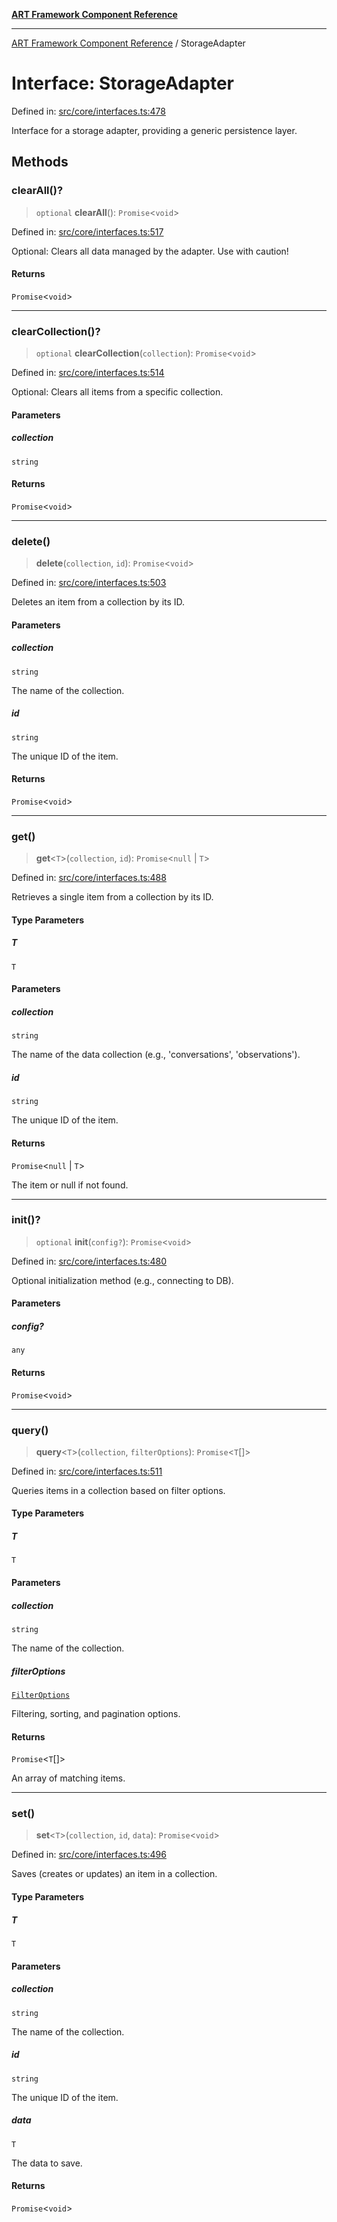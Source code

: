 [**ART Framework Component Reference**](../README.md)

***

[ART Framework Component Reference](../README.md) / StorageAdapter

# Interface: StorageAdapter

Defined in: [src/core/interfaces.ts:478](https://github.com/hashangit/ART/blob/1e49ae91e230443ba790ac800658233963b3d60c/src/core/interfaces.ts#L478)

Interface for a storage adapter, providing a generic persistence layer.

## Methods

### clearAll()?

> `optional` **clearAll**(): `Promise`\<`void`\>

Defined in: [src/core/interfaces.ts:517](https://github.com/hashangit/ART/blob/1e49ae91e230443ba790ac800658233963b3d60c/src/core/interfaces.ts#L517)

Optional: Clears all data managed by the adapter. Use with caution!

#### Returns

`Promise`\<`void`\>

***

### clearCollection()?

> `optional` **clearCollection**(`collection`): `Promise`\<`void`\>

Defined in: [src/core/interfaces.ts:514](https://github.com/hashangit/ART/blob/1e49ae91e230443ba790ac800658233963b3d60c/src/core/interfaces.ts#L514)

Optional: Clears all items from a specific collection.

#### Parameters

##### collection

`string`

#### Returns

`Promise`\<`void`\>

***

### delete()

> **delete**(`collection`, `id`): `Promise`\<`void`\>

Defined in: [src/core/interfaces.ts:503](https://github.com/hashangit/ART/blob/1e49ae91e230443ba790ac800658233963b3d60c/src/core/interfaces.ts#L503)

Deletes an item from a collection by its ID.

#### Parameters

##### collection

`string`

The name of the collection.

##### id

`string`

The unique ID of the item.

#### Returns

`Promise`\<`void`\>

***

### get()

> **get**\<`T`\>(`collection`, `id`): `Promise`\<`null` \| `T`\>

Defined in: [src/core/interfaces.ts:488](https://github.com/hashangit/ART/blob/1e49ae91e230443ba790ac800658233963b3d60c/src/core/interfaces.ts#L488)

Retrieves a single item from a collection by its ID.

#### Type Parameters

##### T

`T`

#### Parameters

##### collection

`string`

The name of the data collection (e.g., 'conversations', 'observations').

##### id

`string`

The unique ID of the item.

#### Returns

`Promise`\<`null` \| `T`\>

The item or null if not found.

***

### init()?

> `optional` **init**(`config?`): `Promise`\<`void`\>

Defined in: [src/core/interfaces.ts:480](https://github.com/hashangit/ART/blob/1e49ae91e230443ba790ac800658233963b3d60c/src/core/interfaces.ts#L480)

Optional initialization method (e.g., connecting to DB).

#### Parameters

##### config?

`any`

#### Returns

`Promise`\<`void`\>

***

### query()

> **query**\<`T`\>(`collection`, `filterOptions`): `Promise`\<`T`[]\>

Defined in: [src/core/interfaces.ts:511](https://github.com/hashangit/ART/blob/1e49ae91e230443ba790ac800658233963b3d60c/src/core/interfaces.ts#L511)

Queries items in a collection based on filter options.

#### Type Parameters

##### T

`T`

#### Parameters

##### collection

`string`

The name of the collection.

##### filterOptions

[`FilterOptions`](FilterOptions.md)

Filtering, sorting, and pagination options.

#### Returns

`Promise`\<`T`[]\>

An array of matching items.

***

### set()

> **set**\<`T`\>(`collection`, `id`, `data`): `Promise`\<`void`\>

Defined in: [src/core/interfaces.ts:496](https://github.com/hashangit/ART/blob/1e49ae91e230443ba790ac800658233963b3d60c/src/core/interfaces.ts#L496)

Saves (creates or updates) an item in a collection.

#### Type Parameters

##### T

`T`

#### Parameters

##### collection

`string`

The name of the collection.

##### id

`string`

The unique ID of the item.

##### data

`T`

The data to save.

#### Returns

`Promise`\<`void`\>
